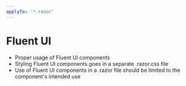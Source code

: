 ```yaml
---
applyTo: '*.razor'
---
```


# Fluent UI

- Proper usage of Fluent UI components
- Styling Fluent UI components goes in a separate .razor.css file
- Use of Fluent UI components in a .razor file should be limited to the component's intended use